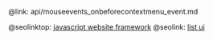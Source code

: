 @link: api/mouseevents_onbeforecontextmenu_event.md

@seolinktop: [javascript website framework](https://webix.com)
@seolink: [list ui](https://webix.com/widget/list/)